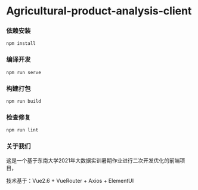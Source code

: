 # Agricultural-product-analysis-client

### 依赖安装
```
npm install
```

### 编译开发
```
npm run serve
```

### 构建打包
```
npm run build
```

### 检查修复
```
npm run lint
```

### 关于我们

这是一个基于东南大学2021年大数据实训暑期作业进行二次开发优化的前端项目，

技术基于：Vue2.6 + VueRouter + Axios + ElementUI
